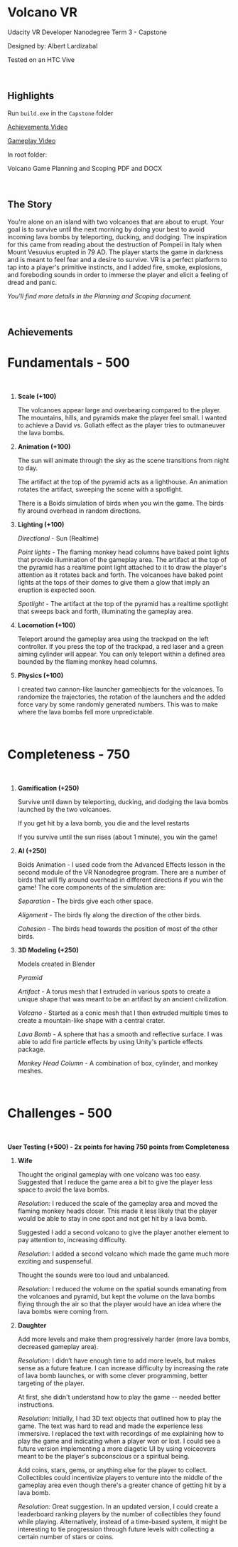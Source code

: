 # Volcano VR
 Udacity VR Developer Nanodegree Term 3 - Capstone

 Designed by: Albert Lardizabal

 Tested on an HTC Vive
 
 <br>

 ## Highlights
 
 Run `build.exe` in the `Capstone` folder
 
 [Achievements Video](https://youtu.be/uAd8XMtGPoY)
 
 [Gameplay Video](https://youtu.be/EaWhxSucOhU)

 In root folder:

 Volcano Game Planning and Scoping PDF and DOCX
 
 <br>

 ## The Story

 You're alone on an island with two volcanoes that are about to erupt. Your goal is to survive until the next morning by doing your best to avoid incoming lava bombs by teleporting, ducking, and dodging. The inspiration for this came from reading about the destruction of Pompeii in Italy when Mount Vesuvius erupted in 79 AD. The player starts the game in darkness and is meant to feel fear and a desire to survive. VR is a perfect platform to tap into a player's primitive instincts, and I added fire, smoke, explosions, and foreboding sounds in order to immerse the player and elicit a feeling of dread and panic.

 *You'll find more details in the Planning and Scoping document.*

 <br>

 ## Achievements

 **Fundamentals** - 500
 ======================

 <br>

 1. **Scale (+100)**

     The volcanoes appear large and overbearing compared to the player. The mountains, hills, and pyramids make the player feel small. I wanted to achieve a David vs. Goliath effect as the player tries to outmaneuver the lava bombs.

 2. **Animation (+100)**

     The sun will animate through the sky as the scene transitions from night to day.

     The artifact at the top of the pyramid acts as a lighthouse. An animation rotates the artifact, sweeping the scene with a spotlight.

     There is a Boids simulation of birds when you win the game. The birds fly around overhead in random directions.

 3. **Lighting (+100)**

     *Directional* - Sun (Realtime)

     *Point lights* - The flaming monkey head columns have baked point lights that provide illumination of the gameplay area. The artifact at the top of the pyramid has a realtime point light attached to it to draw the player's attention as it rotates back and forth. The volcanoes have baked point lights at the tops of their domes to give them a glow that imply an eruption is expected soon.

     *Spotlight* - The artifact at the top of the pyramid has a realtime spotlight that sweeps back and forth, illuminating the gameplay area.

 4. **Locomotion (+100)**

     Teleport around the gameplay area using the trackpad on the left controller. If you press the top of the trackpad, a red laser and a green aiming cylinder will appear. You can only teleport within a defined area bounded by the flaming monkey head columns.

 5. **Physics (+100)**
   
     I created two cannon-like launcher gameobjects for the volcanoes. To randomize the trajectories, the rotation of the launchers and the added force vary by some randomly generated numbers. This was to make where the lava bombs fell more unpredictable.

<br>

**Completeness** - 750
=======================

<br>

 1. **Gamification (+250)**

     Survive until dawn by teleporting, ducking, and dodging the lava bombs launched by the two volcanoes.
   
     If you get hit by a lava bomb, you die and the level restarts

     If you survive until the sun rises (about 1 minute), you win the game!

 2. **AI (+250)**
   
     Boids Animation - I used code from the Advanced Effects lesson in the second module of the VR Nanodegree program. There are a number of birds that will fly around overhead in different directions if you win the game! The core components of the simulation are:

     *Separation* - The birds give each other space.

     *Alignment* - The birds fly along the direction of the other birds.

     *Cohesion* - The birds head towards the position of most of the other birds.

 3. **3D Modeling (+250)**

     Models created in Blender
    
     *Pyramid*

     *Artifact* - A torus mesh that I extruded in various spots to create a unique shape that was meant to be an artifact by an ancient civilization.

     *Volcano* - Started as a conic mesh that I then extruded multiple times to create a mountain-like shape with a central crater.

     *Lava Bomb* - A sphere that has a smooth and reflective surface. I was able to add fire particle effects by using Unity's particle effects package.

     *Monkey Head Column* - A combination of box, cylinder, and monkey meshes.

<br>

 **Challenges** - 500
 ====================

<br>

 **User Testing (+500) - 2x points for having 750 points from Completeness**


 1. **Wife**

     Thought the original gameplay with one volcano was too easy. Suggested that I reduce the game area a bit to give the player less space to avoid the lava bombs.

     *Resolution:* I reduced the scale of the gameplay area and moved the flaming monkey heads closer. This made it less likely that the player would be able to stay in one spot and not get hit by a lava bomb.
 
     Suggested I add a second volcano to give the player another element to pay attention to, increasing difficulty.

     *Resolution:* I added a second volcano which made the game much more exciting and suspenseful.
   
     Thought the sounds were too loud and unbalanced.

     *Resolution:* I reduced the volume on the spatial sounds emanating from the volcanoes and pyramid, but kept the volume on the lava bombs flying through the air so that the player would have an idea where the lava bombs were coming from.

 2. **Daughter**

     Add more levels and make them progressively harder (more lava bombs, decreased gameplay area).

     *Resolution:* I didn’t have enough time to add more levels, but makes sense as a future feature. I can increase difficulty by increasing the rate of lava bomb launches, or with some clever programming, better targeting of the player.

     At first, she didn't understand how to play the game -- needed better instructions.

     *Resolution:* Initially, I had 3D text objects that outlined how to play the game. The text was hard to read and made the experience less immersive. I replaced the text with recordings of me explaining how to play the game and indicating when a player won or lost. I could see a future version implementing a more diagetic UI by using voiceovers meant to be the player's subconscious or a spiritual being.
   
     Add coins, stars, gems, or anything else for the player to collect. Collectibles could incentivize players to venture into the middle of the gameplay area even though there's a greater chance of getting hit by a lava bomb.

     *Resolution:* Great suggestion. In an updated version, I could create a leaderboard ranking players by the number of collectibles they found while playing. Alternatively, instead of a time-based system, it might be interesting to tie progression through future levels with collecting a certain number of stars or coins.